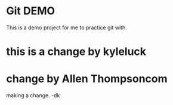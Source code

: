 # Git DEMO

This is a demo project for me to practice git with.




# this is a change by kyleluck
# change by Allen Thompsoncom

making a change. -dk
